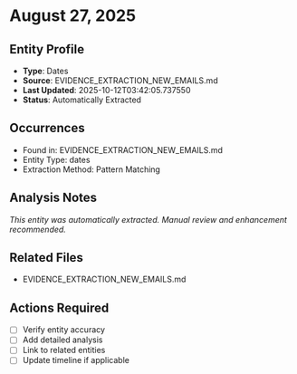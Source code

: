 # August 27, 2025

## Entity Profile
- **Type**: Dates
- **Source**: EVIDENCE_EXTRACTION_NEW_EMAILS.md
- **Last Updated**: 2025-10-12T03:42:05.737550
- **Status**: Automatically Extracted

## Occurrences
- Found in: EVIDENCE_EXTRACTION_NEW_EMAILS.md
- Entity Type: dates
- Extraction Method: Pattern Matching

## Analysis Notes
*This entity was automatically extracted. Manual review and enhancement recommended.*

## Related Files
- EVIDENCE_EXTRACTION_NEW_EMAILS.md

## Actions Required
- [ ] Verify entity accuracy
- [ ] Add detailed analysis
- [ ] Link to related entities
- [ ] Update timeline if applicable
